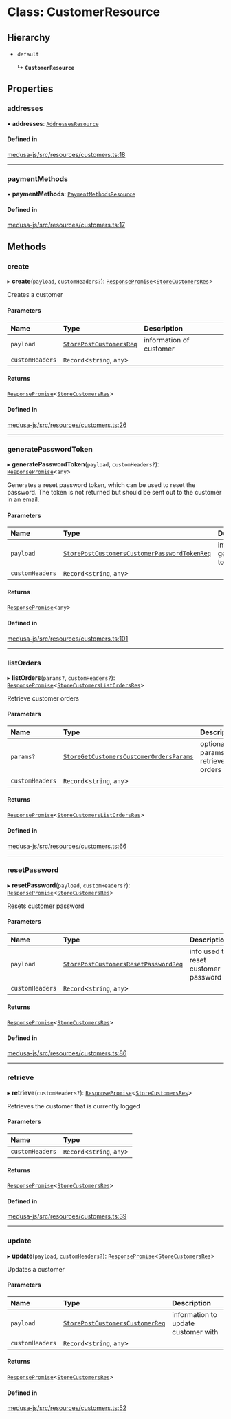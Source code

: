 # Class: CustomerResource

## Hierarchy

- `default`

  ↳ **`CustomerResource`**

## Properties

### addresses

• **addresses**: [`AddressesResource`](AddressesResource.md)

#### Defined in

[medusa-js/src/resources/customers.ts:18](https://github.com/medusajs/medusa/blob/53e34d33d/packages/medusa-js/src/resources/customers.ts#L18)

___

### paymentMethods

• **paymentMethods**: [`PaymentMethodsResource`](PaymentMethodsResource.md)

#### Defined in

[medusa-js/src/resources/customers.ts:17](https://github.com/medusajs/medusa/blob/53e34d33d/packages/medusa-js/src/resources/customers.ts#L17)

## Methods

### create

▸ **create**(`payload`, `customHeaders?`): [`ResponsePromise`](../modules/internal.md#responsepromise)<[`StoreCustomersRes`](../modules/internal.md#storecustomersres)\>

Creates a customer

#### Parameters

| Name | Type | Description |
| :------ | :------ | :------ |
| `payload` | [`StorePostCustomersReq`](internal-34.StorePostCustomersReq.md) | information of customer |
| `customHeaders` | `Record`<`string`, `any`\> |  |

#### Returns

[`ResponsePromise`](../modules/internal.md#responsepromise)<[`StoreCustomersRes`](../modules/internal.md#storecustomersres)\>

#### Defined in

[medusa-js/src/resources/customers.ts:26](https://github.com/medusajs/medusa/blob/53e34d33d/packages/medusa-js/src/resources/customers.ts#L26)

___

### generatePasswordToken

▸ **generatePasswordToken**(`payload`, `customHeaders?`): [`ResponsePromise`](../modules/internal.md#responsepromise)<`any`\>

Generates a reset password token, which can be used to reset the password.
The token is not returned but should be sent out to the customer in an email.

#### Parameters

| Name | Type | Description |
| :------ | :------ | :------ |
| `payload` | [`StorePostCustomersCustomerPasswordTokenReq`](internal-34.StorePostCustomersCustomerPasswordTokenReq.md) | info used to generate token |
| `customHeaders` | `Record`<`string`, `any`\> |  |

#### Returns

[`ResponsePromise`](../modules/internal.md#responsepromise)<`any`\>

#### Defined in

[medusa-js/src/resources/customers.ts:101](https://github.com/medusajs/medusa/blob/53e34d33d/packages/medusa-js/src/resources/customers.ts#L101)

___

### listOrders

▸ **listOrders**(`params?`, `customHeaders?`): [`ResponsePromise`](../modules/internal.md#responsepromise)<[`StoreCustomersListOrdersRes`](../modules/internal-34.md#storecustomerslistordersres)\>

Retrieve customer orders

#### Parameters

| Name | Type | Description |
| :------ | :------ | :------ |
| `params?` | [`StoreGetCustomersCustomerOrdersParams`](internal-34.StoreGetCustomersCustomerOrdersParams.md) | optional params to retrieve orders |
| `customHeaders` | `Record`<`string`, `any`\> |  |

#### Returns

[`ResponsePromise`](../modules/internal.md#responsepromise)<[`StoreCustomersListOrdersRes`](../modules/internal-34.md#storecustomerslistordersres)\>

#### Defined in

[medusa-js/src/resources/customers.ts:66](https://github.com/medusajs/medusa/blob/53e34d33d/packages/medusa-js/src/resources/customers.ts#L66)

___

### resetPassword

▸ **resetPassword**(`payload`, `customHeaders?`): [`ResponsePromise`](../modules/internal.md#responsepromise)<[`StoreCustomersRes`](../modules/internal.md#storecustomersres)\>

Resets customer password

#### Parameters

| Name | Type | Description |
| :------ | :------ | :------ |
| `payload` | [`StorePostCustomersResetPasswordReq`](internal-34.StorePostCustomersResetPasswordReq.md) | info used to reset customer password |
| `customHeaders` | `Record`<`string`, `any`\> |  |

#### Returns

[`ResponsePromise`](../modules/internal.md#responsepromise)<[`StoreCustomersRes`](../modules/internal.md#storecustomersres)\>

#### Defined in

[medusa-js/src/resources/customers.ts:86](https://github.com/medusajs/medusa/blob/53e34d33d/packages/medusa-js/src/resources/customers.ts#L86)

___

### retrieve

▸ **retrieve**(`customHeaders?`): [`ResponsePromise`](../modules/internal.md#responsepromise)<[`StoreCustomersRes`](../modules/internal.md#storecustomersres)\>

Retrieves the customer that is currently logged

#### Parameters

| Name | Type |
| :------ | :------ |
| `customHeaders` | `Record`<`string`, `any`\> |

#### Returns

[`ResponsePromise`](../modules/internal.md#responsepromise)<[`StoreCustomersRes`](../modules/internal.md#storecustomersres)\>

#### Defined in

[medusa-js/src/resources/customers.ts:39](https://github.com/medusajs/medusa/blob/53e34d33d/packages/medusa-js/src/resources/customers.ts#L39)

___

### update

▸ **update**(`payload`, `customHeaders?`): [`ResponsePromise`](../modules/internal.md#responsepromise)<[`StoreCustomersRes`](../modules/internal.md#storecustomersres)\>

Updates a customer

#### Parameters

| Name | Type | Description |
| :------ | :------ | :------ |
| `payload` | [`StorePostCustomersCustomerReq`](internal-34.StorePostCustomersCustomerReq.md) | information to update customer with |
| `customHeaders` | `Record`<`string`, `any`\> |  |

#### Returns

[`ResponsePromise`](../modules/internal.md#responsepromise)<[`StoreCustomersRes`](../modules/internal.md#storecustomersres)\>

#### Defined in

[medusa-js/src/resources/customers.ts:52](https://github.com/medusajs/medusa/blob/53e34d33d/packages/medusa-js/src/resources/customers.ts#L52)
